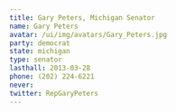 ```yaml
---
title: Gary Peters, Michigan Senator
name: Gary Peters
avatar: /ui/img/avatars/Gary_Peters.jpg
party: democrat
state: michigan
type: senator
lasthall: 2013-03-28
phone: (202) 224-6221
never: 
twitter: RepGaryPeters
---
```

